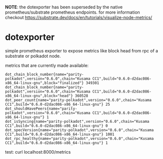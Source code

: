 

**NOTE**: the dotexporter has been superseded by the native
prometheus/substrate prometheus endpoints. for more information checkout
https://substrate.dev/docs/en/tutorials/visualize-node-metrics/



# dotexporter

simple prometheus exporter to expose metrics like block head from rpc of a 
substrate or polkadot node.


metrics that are currently made available:

```
dot_chain_block_number{name="parity-polkadot",version="0.6.0",chain="Kusama CC1",build="0.6.0-d2dac086-x86_64-linux-gnu",block="finalized"} 349301
dot_chain_block_number{name="parity-polkadot",version="0.6.0",chain="Kusama CC1",build="0.6.0-d2dac086-x86_64-linux-gnu",block="head"} 360528
dot_peer_count{name="parity-polkadot",version="0.6.0",chain="Kusama CC1",build="0.6.0-d2dac086-x86_64-linux-gnu"} 25
dot_shouldHavePeers{name="parity-polkadot",version="0.6.0",chain="Kusama CC1",build="0.6.0-d2dac086-x86_64-linux-gnu"} 1
dot_isSyncing{name="parity-polkadot",version="0.6.0",chain="Kusama CC1",build="0.6.0-d2dac086-x86_64-linux-gnu"} 0
dot_specVersion{name="parity-polkadot",version="0.6.0",chain="Kusama CC1",build="0.6.0-d2dac086-x86_64-linux-gnu"} 1001
dot_rpc_healthy{name="parity-polkadot",version="0.6.0",chain="Kusama CC1",build="0.6.0-d2dac086-x86_64-linux-gnu"} 1
```

test:
curl localhost:8000/metrics
